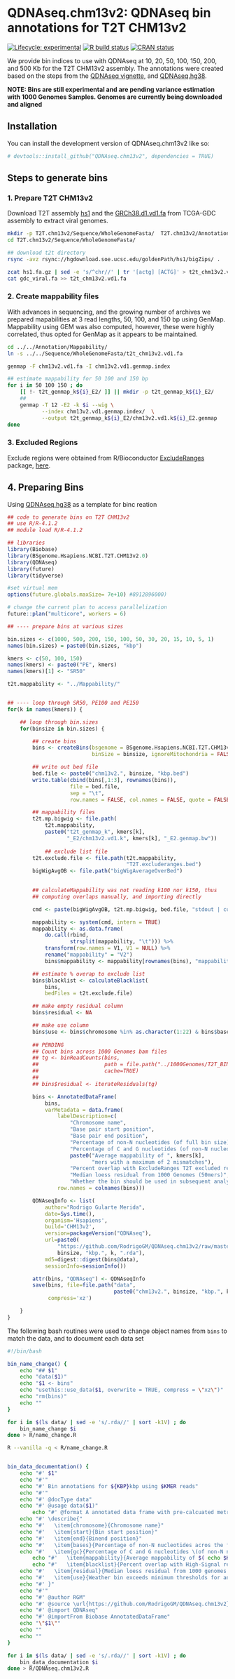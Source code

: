# QDNAseq.chm13v2: QDNAseq bin annotations for T2T CHM13v2

<!-- badges: start -->
[![Lifecycle: experimental](https://img.shields.io/badge/lifecycle-experimental-orange.svg)](https://lifecycle.r-lib.org/articles/stages.html#experimental)
[![R build
status](https://github.com/r-lib/usethis/workflows/R-CMD-check/badge.svg)](https://github.com/r-lib/usethis/actions)
[![CRAN status](https://www.r-pkg.org/badges/version/QDNAseq.chm13v2)](https://CRAN.R-project.org/package=QDNAseq.chm13v2)
<!-- badges: end -->

We provide bin indices to use with QDNAseq at 10, 20, 50, 100, 150, 200, and 500 Kb for the T2T CHM13v2 assembly.  The annotations were created based on the steps from the [QDNAseq vignette](https://bioconductor.org/packages/release/bioc/html/QDNAseq.html), and [QDNAseq.hg38](https://github.com/asntech/QDNAseq.hg38).

**NOTE:  Bins are still experimental and are pending variance estimation with 1000 Genomes Samples. Genomes are currently being downloaded and aligned**

## Installation

You can install the development version of QDNAseq.chm13v2 like so:

``` r
# devtools::install_github("QDNAseq.chm13v2", dependencies = TRUE)
```

## Steps to generate bins

### 1. Prepare T2T CHM13v2

Download T2T assembly [hs1](https://hgdownload.soe.ucsc.edu/goldenPath/hs1/bigZips/) and the [GRCh38.d1.vd1.fa](https://gdc.cancer.gov/about-data/gdc-data-processing/gdc-reference-files) from TCGA-GDC assembly to extract viral genomes.

```bash
mkdir -p T2T.chm13v2/Sequence/WholeGenomeFasta/  T2T.chm13v2/Annotation/Mappability/
cd T2T.chm13v2/Sequence/WholeGenomeFasta/

## download t2t directory
rsync -avz rsync://hgdownload.soe.ucsc.edu/goldenPath/hs1/bigZips/ .

zcat hs1.fa.gz | sed -e 's/^chr//' | tr '[actg] [ACTG]' > t2t_chm13v2.vd1.fa
cat gdc_viral.fa >> t2t_chm13v2.vd1.fa

```

### 2. Create mappability files
With advances in sequencing, and the growing number of archives we prepared mapabilities at 3 read lengths, 50, 100, and 150 bp using GenMap.  Mappability using GEM was also computed, however, these were highly correlated, thus opted for GenMap as it appears to be maintained.

```bash
cd ../../Annotation/Mappability/
ln -s ../../Sequence/WholeGenomeFasta/t2t_chm13v2.vd1.fa

genmap -F chm13v2.vd1.fa -I chm13v2.vd1.genmap.index

## estimate mappability for 50 100 and 150 bp
for i in 50 100 150 ; do
    [[ !- t2t_genmap_k${i}_E2/ ]] || mkdir -p t2t_genmap_k${i}_E2/
    ##
    genmap -T 12 -E2 -k $i --wig \
           --index chm13v2.vd1.genmap.index/  \
           --output t2t_genmap_k${i}_E2/chm13v2.vd1.k${i}_E2.genmap
done
```

### 3. Excluded Regions
Exclude regions were obtained from R/Bioconductor [ExcludeRanges](https://www.ncbi.nlm.nih.gov/pmc/articles/PMC10126321/) package, [here](https://drive.google.com/drive/folders/1sF9m8Y3eZouTZ3IEEywjs2kfHOWFBSJT).

## 4. Preparing Bins
Using [QDNAseq.hg38](https://github.com/asntech/QDNAseq.hg38/tree/main) as a template for binc reation

``` r
## code to generate bins on T2T CHM13v2
## use R/R-4.1.2
## module load R/R-4.1.2

## libraries
library(Biobase)
library(BSgenome.Hsapiens.NCBI.T2T.CHM13v2.0)
library(QDNAseq)
library(future)
library(tidyverse)

#set virtual mem
options(future.globals.maxSize= 7e+10) #8912896000)

# change the current plan to access parallelization
future::plan("multicore", workers = 6)

## ---- prepare bins at various sizes

bin.sizes <- c(1000, 500, 200, 150, 100, 50, 30, 20, 15, 10, 5, 1)
names(bin.sizes) = paste0(bin.sizes, "kbp")

kmers <- c(50, 100, 150)
names(kmers) <- paste0("PE", kmers)
names(kmers)[1] <- "SR50"

t2t.mappability <- "../Mappability/"


## ---- loop through SR50, PE100 and PE150 
for(k in names(kmers)) {

    ## loop through bin.sizes
    for(binsize in bin.sizes) {

        ## create bins
        bins <- createBins(bsgenome = BSgenome.Hsapiens.NCBI.T2T.CHM13v2.0,
                           binSize = binsize, ignoreMitochondria = FALSE)

        ## write out bed file
        bed.file <- paste0("chm13v2.", binsize, "kbp.bed")
        write.table(cbind(bins[,1:3], rownames(bins)),
                    file = bed.file,
                    sep = "\t",
                    row.names = FALSE, col.names = FALSE, quote = FALSE)

        ## mappability files
        t2t.mp.bigwig <- file.path(
            t2t.mappability,
            paste0("t2t_genmap_k", kmers[k],
                   "_E2/chm13v2.vd1.k", kmers[k], "_E2.genmap.bw"))
        
			## exclude list file
        t2t.exclude.file <- file.path(t2t.mappability,
                                      "T2T.excluderanges.bed")
        bigWigAvgOB <- file.path("bigWigAverageOverBed")

    
        ## calculateMappability was not reading k100 nor k150, thus
        ## computing overlaps manually, and importing directly

        cmd <- paste(bigWigAvgOB, t2t.mp.bigwig, bed.file, "stdout | cut -f 1,5 ")

        mappability <- system(cmd, intern = TRUE)
        mappability <- as.data.frame(
            do.call(rbind,
                    strsplit(mappability, "\t"))) %>%
            transform(row.names = V1, V1 = NULL) %>%
            rename("mappability" = "V2")
			bins$mappability <- mappability[rownames(bins), "mappability"]

        ## estimate % overap to exclude list
        bins$blacklist <- calculateBlacklist(
            bins,
            bedFiles = t2t.exclude.file)

        ## make empty residual column
        bins$residual <- NA

        ## make use column
        bins$use <- bins$chromosome %in% as.character(1:22) & bins$bases > 0
		
		## PENDING 
        ## Count bins across 1000 Genomes bam files
        ## tg <- binReadCounts(bins,
		##	                   path = file.path("../1000Genomes/T2T_BIN_VARIANCE/bam_out", k), 
		##                     cache=TRUE)
        ##
        ## bins$residual <- iterateResiduals(tg)

        bins <- AnnotatedDataFrame(
            bins,
            varMetadata = data.frame(
                labelDescription=c(
                    "Chromosome name",
                    "Base pair start position",
                    "Base pair end position",
                    "Percentage of non-N nucleotides (of full bin size)",
                    "Percentage of C and G nucleotides (of non-N nucleotides)",
                    paste0("Average mappability of ", kmers[k],
                           "mers with a maximum of 2 mismatches"),
                    "Percent overlap with ExcludeRanges T2T excluded regions",
                    "Median loess residual from 1000 Genomes (50mers)",
                    "Whether the bin should be used in subsequent analysis steps"),
                row.names = colnames(bins)))

        QDNAseqInfo <- list(
            author="Rodrigo Gularte Merida",
            date=Sys.time(),
            organism='Hsapiens',
            build='CHM13v2',
            version=packageVersion("QDNAseq"),
            url=paste0(
                "https://github.com/RodrigoGM/QDNAseq.chm13v2/raw/master/data/chm13v2.",
                binsize, "kbp.", k, ".rda"),
            md5=digest::digest(bins@data),
            sessionInfo=sessionInfo())

        attr(bins, "QDNAseq") <- QDNAseqInfo
        save(bins, file=file.path("data",
                                  paste0("chm13v2.", binsize, "kbp.", k,".rda")),
             compress='xz')

    }
}

```

The following bash routines were used to change object names from `bins` to match the data, and to document each data set

```bash
#!/bin/bash

bin_name_change() {
	echo "## $1"
	echo "data($1)"
	echo "$1 <- bins"
	echo "usethis::use_data($1, overwrite = TRUE, compress = \"xz\")"
	echo "rm(bins)"
	echo ""
}

for i in $(ls data/ | sed -e 's/.rda//' | sort -k1V) ; do 
	bin_name_change $i 
done > R/name_change.R

R --vanilla -q < R/name_change.R


bin_data_documentation() {
	echo "#' $1"
	echo "#'"
	echo "#' Bin annotations for ${KBP}kbp using $KMER reads"
	echo "#'"
	echo "#' @docType data"
	echo "#' @usage data($1)"
		echo "#' @format A annotated data frame with pre-calcuated metrics for each bin describing:"
	echo "#' \describe{"
	echo "#'   \item{chromosome}{Chromosome name}"
	echo "#'   \item{start}{Bin start position}"
	echo "#'   \item{end}{Binend position}"
	echo "#'   \item{bases}{Percentage of non-N nucleotides acros the full bin}"
	echo "#'   \item{gc}{Percentage of C and G nucleotides \(of non-N nucleotides\)}"
		echo "#'   \item{mappability}{Average mappability of $( echo $KBP | sed -E 's/[PESR]+//' ) with a maximum of 2 mismatches}"
		echo "#'   \item{blacklist}{Percent overlap with High-Signal regions from ExcludeRanges}"
	echo "#'   \item{residual}{Median loess residual from 1000 genomes **PENDING**}"
	echo "#'   \item{use}{Weather bin exceeds minimum thresholds for analysis}"
	echo "#' }"
	echo "#'"
	echo "#' @author RGM"
	echo "#' @source \url{https://github.com/RodrigoGM/QDNAseq.chm13v2}"
	echo "#' @import QDNAseq"
	echo "#' @importFrom Biobase AnnotatedDataFrame"
	echo "\"$1\""
	echo ""
	echo ""
}

for i in $(ls data/ | sed -e 's/.rda//' | sort -k1V) ; do 
	bin_data_documentation $i 
done > R/QDNAseq.chm13v2.R 

```

